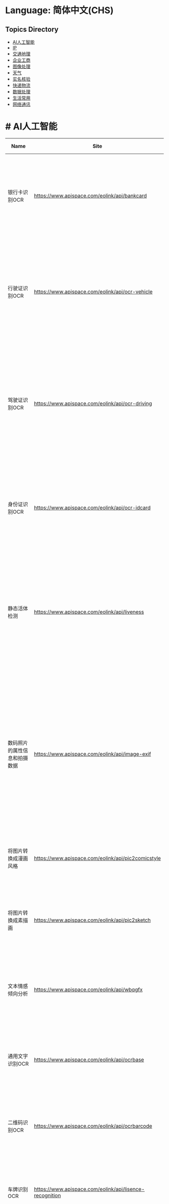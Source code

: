 # Language: 简体中文(CHS)

## Topics Directory
* [AI人工智能](#AI人工智能)
* [IP](#IP)
* [交通地理](#交通地理)
* [企业工商](#企业工商)
* [图像处理](#图像处理)
* [天气](#天气)
* [实名核验](#实名核验)
* [快递物流](#快递物流)
* [数据处理](#数据处理)
* [生活常用](#生活常用)
* [网络通讯](#网络通讯)




# # AI人工智能
| Name | Site | Description | Topics | AI Friendly | Status | Update Time |
|------|------|-------------|--------|-------------|--------|-------------|
| 银行卡识别OCR | https://www.apispace.com/eolink/api/bankcard | 结构化识别多款主流银行卡的卡号、有效期、发卡行、卡片类型、持卡人5个关键字段，识别准确率超过99% | AI人工智能 | yes | online | 2023-08-06 01:31:13 |
| 行驶证识别OCR | https://www.apispace.com/eolink/api/ocr-vehicle | 支持识别行驶证正副本信息，包含号牌号码、所有人、车辆类型、品牌型号、住址、发动机号码、车辆识别代号、注册日期、发证日期、使用性质等信息。 | AI人工智能 | yes | online | 2023-08-06 01:31:13 |
| 驾驶证识别OCR | https://www.apispace.com/eolink/api/ocr-driving | 支持识别机动车驾驶证正页及副页所有字段，包括证号、姓名、性别、国籍、住址、出生日期、初次领证日期、准驾车型、有效期限、发证机构、档案编号等。 | AI人工智能 | yes | online | 2023-08-06 01:31:13 |
| 身份证识别OCR | https://www.apispace.com/eolink/api/ocr-idcard | 传入身份证照片，识别照片文字信息并返回，包括姓名、身份证号码、性别、民族、出生年月日、地址、签发机关及有效期。 | AI人工智能 | yes | online | 2023-08-06 01:31:14 |
| 静态活体检测 | https://www.apispace.com/eolink/api/liveness | 针对用户上传图像，返回该图像中的人脸是否为真人；基于图片中人像的破绽（摩尔纹、成像畸形等），判断目标是否为活体，有效防止屏幕二次翻拍等作弊攻击 | AI人工智能 | yes | online | 2023-08-06 01:31:14 |
| 数码照片的属性信息和拍摄数据 | https://www.apispace.com/eolink/api/image-exif | 本服务会为你返回一些由数码相机在拍摄过程中采集一系列的信息，包括拍摄时的光圈、快门、白平衡、ISO、焦距、日期时间等各种和拍摄条件以及相机品牌、型号、色彩编码、拍摄时录制的声音以及GPS全球定位系统数据、缩略图等。 | AI人工智能 | yes | online | 2023-08-06 01:31:19 |
| 将图片转换成漫画风格 | https://www.apispace.com/eolink/api/pic2comicstyle | 本服务会自动为你将照片转换成漫画风格，非AI处理。 | AI人工智能 | yes | online | 2023-08-06 01:31:20 |
| 将图片转换成素描画 | https://www.apispace.com/eolink/api/pic2sketch | 本服务会自动为你将图片转换成素描画，无须使用Photoshop 等图片编辑软件、无须任何技术基础， 开箱即用。 | AI人工智能 | yes | online | 2023-08-06 01:31:20 |
| 文本情感倾向分析 | https://www.apispace.com/eolink/api/wbqgfx | 可对文本进行情绪分析、正负情感分析(训练数据主要是电商服务类的评价) | AI人工智能 | yes | online | 2023-08-06 01:31:30 |
| 通用文字识别OCR | https://www.apispace.com/eolink/api/ocrbase | 多场景、多语种、高精度的整图文字检测和识别服务，多项指标行业领先，可识别中、英、日、韩、法、德多种语言 | AI人工智能 | yes | online | 2023-08-06 01:31:31 |
| 二维码识别OCR | https://www.apispace.com/eolink/api/ocrbarcode | 对图片中的二维码、条形码进行检测和识别，返回存储的文字内容 | AI人工智能 | yes | online | 2023-08-06 01:31:31 |
| 车牌识别OCR | https://www.apispace.com/eolink/api/lisence-recognition | 支持12种中文车牌类型，如蓝牌、黄牌（单双行）、绿牌、大型新能源（黄绿)，并能同时识别图像中的多张车牌。 | AI人工智能 | yes | online | 2023-08-06 01:31:32 |
| 增值税发票识别OCR | https://www.apispace.com/eolink/api/fapiao | 识别增值税普票、机动车发票、火车票、PDF电子票、行程单等类型发表的所有关键字段，包括发票基本信息、销售方及购买方信息、商品信息、价税信息等，其中五要素识别准确率超过99%。 | AI人工智能 | yes | online | 2023-08-06 01:31:32 |
| 人脸检测 | https://www.apispace.com/eolink/api/face | 快速检测图片中的人脸并返回人脸位置，输出人脸关键点坐标，支持识别多张人脸。 | AI人工智能 | yes | online | 2023-08-06 01:31:35 |
| AI绘画-Stable Diffusion | https://www.apispace.com/23329/api/aigc | 【AI绘画/AI作画/AI画画/AI图像生成】开箱即用，轻松将先进的图文 AI 融入您的产品。该API提供稳定的服务，满足各行业、各场景、不同用量的 AI 创作需求。图片生成成功才扣费，其余情况不扣费（包括查询生成的图片也是不扣费） | AI人工智能 | yes | online | 2023-08-06 01:31:36 |
| 智能文本纠错 | https://www.apispace.com/23331/api/text-detection | 针对字词错误、标点、地名、专有名词、敏感信息、意识形态等进行智能校对，降低校对成本，提高校对效率和准确率。 | AI人工智能 | yes | online | 2023-08-06 01:31:36 |
| AI绘画-Mid Journey | https://www.apispace.com/23333/api/aigc-mj | 【AI绘画/AI作画/AI画画/AI图像生成】AI绘画-Mid Journey API，可以实现调用 MJ 的绘画能力。 | AI人工智能 | yes | online | 2023-08-06 01:31:39 |


# # IP
| Name | Site | Description | Topics | AI Friendly | Status | Update Time |
|------|------|-------------|--------|-------------|--------|-------------|
| IP归属地-IPv4区县级 | https://www.apispace.com/eolink/api/ipguishu | 根据IP地址查询归属地信息，包含43亿全量IPv4，支持到中国地区（不含港台地区）区县级别，含运营商数据。 | IP | yes | online | 2023-08-06 01:31:21 |
| IP归属地-IPv6区县级 | https://www.apispace.com/eolink/api/ipguishuipv6 | 根据IP地址（IPv6版本）查询归属地信息，包含国家、省、市、区县和运营商等信息 | IP | yes | online | 2023-08-06 01:31:32 |
| IP归属地-IPv4城市级 | https://www.apispace.com/eolink/api/ipv4city | 根据IP地址查询归属地信息，支持到城市级，包含国家、省、市、和运营商等信息。 | IP | yes | online | 2023-08-06 01:31:33 |
| IP归属地-IPv4高精版 | https://www.apispace.com/eolink/api/ipv4street | 根据IP地址查询归属地信息，支持到中国地区（不含港台地区）街道级别，包含国家、省、市、区县、详细地址和运营商等信息。 | IP | yes | online | 2023-08-06 01:31:34 |
| IP归属地-IPv6城市级 | https://www.apispace.com/eolink/api/ipv6city | 根据IP地址（IPv6版本）查询归属地信息，支持到中国大陆地区（不含港澳台地区）城市级别，包含国家、省、市和运营商等信息。 | IP | yes | online | 2023-08-06 01:31:34 |
| IP应用场景- IPv4 | https://www.apispace.com/eolink/api/ipv4scene | IPv4应用场景是获取IP场景属性的在线调用接口，具备识别IP真人度，提升风控和反欺诈等业务能力。IP应用场景基于地理和网络特征的IP场景划分技术，将IP划分为含数据中心、交换中心、家庭宽带、CDN、云网络等共计18类应用场景。 | IP | yes | online | 2023-08-06 01:31:34 |
| IP应用场景- IPv6 | https://www.apispace.com/eolink/api/ipv6scene | IPv6应用场景是获取IP场景属性的在线调用接口，具备识别IP真人度，提升风控和反欺诈等业务能力。IP应用场景基于地理和网络特征的IP场景划分技术，将IP划分为含数据中心、交换中心、家庭宽带、CDN、云网络等共计18类应用场景。 | IP | yes | online | 2023-08-06 01:31:34 |
| IP代理识别 | https://www.apispace.com/eolink/api/ipproxy | IP代理API用于检查用户是否使用VPN、代理或Tor连接。 | IP | yes | online | 2023-08-06 01:31:35 |
| IP行业-IPv4 | https://www.apispace.com/eolink/api/ipv4industry | 用于查询IP地址所属的行业类型。 | IP | yes | online | 2023-08-06 01:31:35 |


# # 交通地理
| Name | Site | Description | Topics | AI Friendly | Status | Update Time |
|------|------|-------------|--------|-------------|--------|-------------|
| 尾号限行 | https://www.apispace.com/eolink/api/5345645 | 提供已知所有执行限行政策的共计65个大城市（800+个区域）未来15天的机动车尾号限行数据查询，包括限行区域、限行规则等。如后续有新增城市加入限行阵营，本接口将第一时间更新。 | 交通地理 | yes | online | 2023-08-06 01:31:23 |


# # 企业工商
| Name | Site | Description | Topics | AI Friendly | Status | Update Time |
|------|------|-------------|--------|-------------|--------|-------------|
| 企业工商四要素核验 | https://www.apispace.com/eolink/api/gsxx | 传入企业名称、社会统一信用代码、法人名称、法人身份证，校验此四项是否一致。官方权威核验，实时更新。 | 企业工商 | yes | online | 2023-08-06 01:31:14 |
| 工商详细信息 | https://www.apispace.com/eolink/api/gsxxinfo | 查询全国企业工商信息，根据企业全名查询企业各维度工商数据。 | 企业工商 | yes | online | 2023-08-06 01:31:14 |
| 发票核验 | https://www.apispace.com/eolink/api/fphy2 | 发票真伪验证服务，根据发票类型代码和发票四要素获取发票全票面信息，支持全国增值税专用发票、增值税普通发票（含电子普通发票、卷式发票、通行费发票）、机动车销售统一发票、货物运输业增值税专用发票、二手车销售统一发票等不同发票的验真。 | 企业工商 | yes | online | 2023-08-06 01:31:33 |
| 全国招标投标查询 | https://www.apispace.com/23330/api/project-info | 查询招标保标信息，涵盖招标信息查询、中标信息查询、VIP项目、拟在建项目、业主委托项目、PPP项目、项目来源、历史招标库、政府采集信息、招标定制、订阅推送、订阅导出、数据下载等数十个招投标领域。 | 企业工商 | yes | online | 2023-08-06 01:31:36 |
| 企业资质证书 | https://www.apispace.com/eolink/api/certificate-info | 通过公司名称或ID获取企业资质证书信息，企业资质证书信息包括证书类型、证书编号、发证日期等字段的详细信息。 | 企业工商 | yes | online | 2023-08-06 01:31:38 |
| 企业基本信息 | https://www.apispace.com/eolink/api/baseinfo | 通过公司名称/公司ID/注册号或社会统一信用代码获取企业基本信息，企业基本信息包括公司名称或ID、类型、成立日期、经营状态、注册资本、法人、工商注册号、统一社会信用代码、组织机构代码、纳税人识别号等字段信息 | 企业工商 | yes | online | 2023-08-06 01:31:38 |
| 企业工商三要素核验 | https://www.apispace.com/eolink/api/business-verification | 通过输入企业名称、法人、注册号 /组织机构代码 /统一社会信用代码，验证三者是否匹配一致。 | 企业工商 | yes | online | 2023-08-06 01:31:38 |
| 企业联系方式 | https://www.apispace.com/eolink/api/business-contact | 通过公司名称、公司ID、注册号或社统一信用代码获取企业联系方式信息，企业联系方式信息包括邮箱、网址、电话等字段的详细信息。 | 企业工商 | yes | online | 2023-08-06 01:31:39 |
| 企业新闻舆情 | https://www.apispace.com/eolink/api/business-news | 根据公司id或公司名称（精确匹配）获取新闻列表。 | 企业工商 | yes | online | 2023-08-06 01:31:39 |
| 企业基本信息(含联系方式) | https://www.apispace.com/eolink/api/baseinfo-contact | 通过公司名称/公司ID/注册号或社会统一信用代码获取企业基本信息和企业联系方式，包括公司名称或ID、类型、成立日期、电话、邮箱、网址等字段的详细信息。 | 企业工商 | yes | online | 2023-08-06 01:31:39 |
| 企业主要人员 | https://www.apispace.com/eolink/api/personnel | 通过公司名称/公司ID/注册号或社会统一信用代码获取企业主要人员信息，主要人员信息包括董事、监事、高级管理人员姓名、职位、主要人员总数等字段的详细信息 | 企业工商 | yes | online | 2023-08-06 01:31:40 |
| 企业变更记录 | https://www.apispace.com/eolink/api/changeinfo | 通过公司名称/公司ID/注册号或社会统一信用代码获取企业变更记录，变更记录包括工商变更事项、变更前后信息等字段的详细信息。 | 企业工商 | yes | online | 2023-08-06 01:31:40 |


# # 图像处理
| Name | Site | Description | Topics | AI Friendly | Status | Update Time |
|------|------|-------------|--------|-------------|--------|-------------|
| 四位图片验证码生成 | https://www.apispace.com/eolink/api/fourcode | 四位图片验证码生成，包括纯数字、小写字母、大写字母、大小写混合、数字+小写、数字+大写、数字+大小写等情况。 | 图像处理 | yes | online | 2023-08-06 01:31:16 |
| 二维码生成器 | https://www.apispace.com/eolink/api/ercode | 可生成普通二维码、带图片的艺术二维码（黑白与彩色）、动态二维码（黑白与彩色） | 图像处理 | yes | online | 2023-08-06 01:31:20 |
| 六位图片验证码生成 | https://www.apispace.com/eolink/api/lwtpyzmsc | 包括纯数字、小写字母、大写字母、大小写混合、数字+小写、数字+大写、数字+大小写等情况。 | 图像处理 | yes | online | 2023-08-06 01:31:27 |


# # 天气
| Name | Site | Description | Topics | AI Friendly | Status | Update Time |
|------|------|-------------|--------|-------------|--------|-------------|
| 空气质量查询 | https://www.apispace.com/eolink/api/34324 | 支持国内3400+个城市的整点观测，并附带空气质量监测点（全国共2335个）的整点观测数据；支持国内经纬度查询，返回最近的站点信息。获取指定城市的整点观测空气质量，包含空气质量指数（AQI）、首要污染物、空气质量等级（优、良、轻度污染、中度污染、重度污染、严重污染）、6要素（CO、NO₂、O₃、PM10、PM2.5、SO₂）浓度（除了CO浓度单位为mg/m³之外，其余5种单位均为μg/m³）等。 | 天气 | yes | online | 2023-08-06 01:31:21 |
| 未来7天生活指数 | https://www.apispace.com/eolink/api/24234 | 支持国内3400+个城市以及国际4万个城市的天气指数数据，同时也支持国内任意经纬度查询，接口会返回该经纬度最近的天气指数数据，包括晨练、洗车、穿衣、感冒、运动、旅游、舒适度、紫外线、钓鱼、晾晒、过敏、啤酒（12项，有详细说明） | 天气 | yes | online | 2023-08-06 01:31:22 |
| 月出月落和月相 | https://www.apispace.com/eolink/api/3244 | 支持国内3400+个城市以及国际4万个城市的月出月落和月相数据；同时也支持全球任意经纬度查询，接口会返回该经纬度最近的月出月落和月相数据；包括每日月出时间、月落时间、月相、受照占比、月相相位角、下一个新月时间、下一个满月时间等数据。 | 天气 | yes | online | 2023-08-06 01:31:22 |
| 日出日落 | https://www.apispace.com/eolink/api/ewre | 支持国内3400+个城市以及国际4万个城市，获取指定城市/地点每日日出时间、日落时间；同时也支持全球任意经纬度查询，接口会返回该经纬度最近的日出日落信息。 | 天气 | yes | online | 2023-08-06 01:31:22 |
| 天气预警 | https://www.apispace.com/eolink/api/467456 | 获取指定城市当前生效中的各类天气预警，同时也支持国内任意经纬度查询，接口会返回该经纬度最近的各类天气预警，如寒潮蓝色预警信号，或一次性拉取全国所有生效中的天气预警。预警数据来自国家预警中心。如部分城市无生效预警，则返回值为空，请做好空值处理。 | 天气 | yes | online | 2023-08-06 01:31:23 |
| 分钟级降水预报 | https://www.apispace.com/eolink/api/678678 | 支持国内任一经纬度的预报数据，实时调取某地未来2小时内降水预报，可做到分钟级、公里级，可准确提醒下一场雨何时出现，何时变大，何时停止等预报信息 | 天气 | yes | online | 2023-08-06 01:31:23 |
| 天气预报查询 | https://www.apispace.com/eolink/api/456456 | 支持全国以及全球多个城市的天气查询，包含国内3400+个城市以及国际4万个城市的实况数据，同时也支持全球任意经纬度查询，接口会返回该经纬度最近的站点信息；更新频率分钟级别。 | 天气 | yes | online | 2023-08-06 01:31:23 |
| 历史天气预报 | https://www.apispace.com/eolink/api/history-weather | 可查询国内指定城市的历史天气预报数据，最长可查询至2018年1月1日。目前支持3400+国内城市的历史预报数据查询，同时也支持国内任意经纬度查询经纬度，接口会返回该经纬度最近的站点信息。 | 天气 | yes | online | 2023-08-06 01:31:37 |
| 台风信息查询 | https://www.apispace.com/eolink/api/typhoon-info | 提供西北太平洋及南海地区过去两年及当前年份所有编号台风的信息查询，包括台风实时位置、过去路径、预报路径及登陆信息等要素，为沿海地区用户台风季防灾减灾提供专业化的数据服务，可应用于天气APP、灾害天气平台系统的开发。 | 天气 | yes | online | 2023-08-06 01:31:37 |


# # 实名核验
| Name | Site | Description | Topics | AI Friendly | Status | Update Time |
|------|------|-------------|--------|-------------|--------|-------------|
| 运营商三要素 | https://www.apispace.com/eolink/api/carriers | 输入姓名、身份证号码、手机号码，验证此三种信息是否一致，返回验证结果、手机归属地、运营商名称 | 实名核验 | yes | online | 2023-08-06 01:31:11 |
| 运营商三要素详细版 | https://www.apispace.com/eolink/api/carriers-pro | 输入姓名、身份证号码、手机号码，验证此三种信息是否一致，返回验证结果、手机归属地、运营商名称以及认证不通过的原因。 | 实名核验 | yes | online | 2023-08-06 01:31:11 |
| 运营商二要素 | https://www.apispace.com/eolink/api/carriers-2 | 传入姓名、手机号码，校验此两项是否一致，支持移动、电信、联通号码 | 实名核验 | yes | online | 2023-08-06 01:31:11 |
| 银行卡四要素 | https://www.apispace.com/eolink/api/bankcard-4 | 检测输入的姓名、手机号码、身份证号码、银行卡号是否一致，毫秒级响应、直联保障，支持全国所有银联卡 | 实名核验 | yes | online | 2023-08-06 01:31:12 |
| 银行卡三要素 | https://www.apispace.com/eolink/api/bankcard-3 | 检测输入的姓名、身份证号码、银行卡号是否一致。毫秒级响应、直联保障，支持全国所有银联卡 | 实名核验 | yes | online | 2023-08-06 01:31:12 |
| 银行卡二要素 | https://www.apispace.com/eolink/api/bankcard-2 | 检测输入的姓名、银行卡号是否一致。毫秒级响应、直联保障，支持全国所有银联卡 | 实名核验 | yes | online | 2023-08-06 01:31:12 |
| 身份证归属地查询 | https://www.apispace.com/eolink/api/sfzcx | 提供身份证归属地信息查询，解读出发卡地、生日和性别 | 实名核验 | yes | online | 2023-08-06 01:31:28 |


# # 快递物流
| Name | Site | Description | Topics | AI Friendly | Status | Update Time |
|------|------|-------------|--------|-------------|--------|-------------|
| 邮编查询 | https://www.apispace.com/eolink/api/postcode | 提供全国邮政编码大全,为你快速准确查邮编 | 快递物流 | yes | online | 2023-08-06 01:31:16 |
| 快递可达校验 | https://www.apispace.com/eolink/api/kdkdjy1 | 根据收件地址和快递公司，结合当地疫情管控校验地址能否派送，减少商家因打印禁运地区的订单而造成的资损。 | 快递物流 | yes | online | 2023-08-06 01:31:24 |
| 全国快递物流地图轨迹查询 | https://www.apispace.com/eolink/api/wldtgj1 | 【H5物流轨迹、单号识别】在地图中展示包裹运输轨迹，支持单号的订阅与推送。包括顺丰、圆通、申通等主流快递公司。自动识别快递公司及单号，识别单号不收费，订阅后的推送消息不扣费 | 快递物流 | yes | online | 2023-08-06 01:31:24 |
| 全国快递物流查询 | https://www.apispace.com/eolink/api/wlgj1 | 1.提供包括申通、顺丰、圆通、韵达、中通、汇通等600+快递公司在内的快递物流单号查询。2.与官网实时同步更新。3.根据单号自动识别快递公司，识别单号不收费。 | 快递物流 | yes | online | 2023-08-06 01:31:25 |
| 跨境国际快递物流查询 | https://www.apispace.com/eolink/api/internationallogistics | 支持900+物流商，提供实时查询和单号订阅API接口。稳定高效，为跨境电商平台、独立站、软件服务商提供优质服务。 | 快递物流 | yes | online | 2023-08-06 01:31:32 |
| 物流时效性查询 | https://www.apispace.com/eolink/api/logisticstimeliness | 预估从下单开始直到收到货物的时间，计算物流的时效性 | 快递物流 | yes | online | 2023-08-06 01:31:33 |


# # 数据处理
| Name | Site | Description | Topics | AI Friendly | Status | Update Time |
|------|------|-------------|--------|-------------|--------|-------------|
| 中英文敏感词过滤 | https://www.apispace.com/eolink/api/text-filters | 敏感词过滤，包括中英文，包括政治、脏话等话题词汇 | 数据处理 | yes | online | 2023-08-06 01:31:18 |
| 英文分词 | https://www.apispace.com/eolink/api/dfsdfsdfs | 英文分词，比如输入 tableapplechairtablecupboard，可以分割为 table、apple、chair、table、cupboard | 数据处理 | yes | online | 2023-08-06 01:31:20 |
| 汉语拆字 | https://www.apispace.com/eolink/api/dfsdfsfsf | 汉字拆字查询可通过输入简单汉字或部首查询出复杂不认识的汉字，以解决复杂汉字不知如何输入的问题。 如我们要输入“ 烎 ”这个汉字，但是我们不知道该字怎么读，用拼音输入法就无法输入。 这时我们可以输入“ 开火 ”这两个简单的汉字就可以查询出“ 烎 ”这个字，直接复制即可。 | 数据处理 | yes | online | 2023-08-06 01:31:21 |
| 中文分词 | https://www.apispace.com/eolink/api/zwfc | 接收任意文本，将长段中文切词分开。 | 数据处理 | yes | online | 2023-08-06 01:31:26 |
| 中文简繁转换 | https://www.apispace.com/eolink/api/jyzwjfzh | 输入想要转换简繁体的中文汉字，然即可将正体繁体字、中文简体字或QQ非主流繁体字转换翻译汉字繁简体 | 数据处理 | yes | online | 2023-08-06 01:31:28 |


# # 生活常用
| Name | Site | Description | Topics | AI Friendly | Status | Update Time |
|------|------|-------------|--------|-------------|--------|-------------|
| 脑筋急转弯 | https://www.apispace.com/eolink/api/njjzw | 脑筋急转弯是一种充满趣味的智力运动。可以训练思维和反应。所以，这是一项全民都适合的脑力活动。 其中的乐趣，只有猜对了的人才能体会，你赶快来试试吧！ | 生活常用 | yes | online | 2023-08-06 01:31:16 |
| 歇后语大全 | https://www.apispace.com/eolink/api/xiehouyu | 歇后语是中国劳动人民自古以来在生活实践中创造的一种特殊语言形式，是一种短小、风趣、形象的语句。它由前后两部分组成：前一部分起“引子”作用，像谜面，后一部分起“后衬”的作用，像谜底，十分自然贴切。 | 生活常用 | yes | online | 2023-08-06 01:31:17 |
| 名人名言大全 | https://www.apispace.com/eolink/api/mingrenmingyan | 名言是向人们揭示一定的道理的话。凡是现实（存在）的就是合理的，凡是合理（存在）的就是现实的。 | 生活常用 | yes | online | 2023-08-06 01:31:17 |
| 根据中文姓名猜测其性别 | https://www.apispace.com/eolink/api/gender-guess | 可用于判断名字的男性化/女性化程度。 | 生活常用 | yes | online | 2023-08-06 01:31:17 |
| 今天吃什么 | https://www.apispace.com/eolink/api/eat222 | 随机返回一顿美味食物，解决你今天吃什么的难题。 | 生活常用 | yes | online | 2023-08-06 01:31:18 |
| 成语大全 | https://www.apispace.com/eolink/api/cyudac | 成语大全提供成语解释、成语用法、成语出处、成语谜语、成语故事、成语接龙、近义词、反义词等查询 | 生活常用 | yes | online | 2023-08-06 01:31:18 |
| 中秋节祝福语 | https://www.apispace.com/eolink/api/zhufuyuzqj | 中秋节祝福语：中秋经典贺词大全. 中秋佳节到，不要忘了给你亲爱的家人和朋友送上一句温馨的祝福语。 | 生活常用 | yes | online | 2023-08-06 01:31:19 |
| 汉字转拼音 | https://www.apispace.com/eolink/api/zh-han2py | 可以用于汉字注音、排序、检索，根据词组智能匹配拼音； 支持多音字、繁体、注音、威妥玛拼音；支持多种不同拼音/注音风格 | 生活常用 | yes | online | 2023-08-06 01:31:19 |
| 万年历 | https://www.apispace.com/eolink/api/453456 | 获取公历日期对应的农历、农历节日节气、天干地支纪年纪月纪日、生肖属相、宜忌、星座等信息。支持查询未来15天。 | 生活常用 | yes | online | 2023-08-06 01:31:24 |
| 周公解梦 | https://www.apispace.com/eolink/api/zgjm | 周公解梦大全，周公解梦查询，免费周公解梦。 | 生活常用 | yes | online | 2023-08-06 01:31:25 |
| 笑话大全 | https://www.apispace.com/eolink/api/xhdq | 各种最新、最及时的幽默、搞笑段子，不间断更新。让我们生活在欢声笑语之中。 | 生活常用 | yes | online | 2023-08-06 01:31:25 |
| 标准体重计算器 | https://www.apispace.com/eolink/api/bztzjsq | 身体质量指数 (Body Mass Index, 简称BMI), 通过身高和体重来计算您的身材是否标准。 | 生活常用 | yes | online | 2023-08-06 01:31:25 |
| 区号查询 | https://www.apispace.com/eolink/api/qhcx | 区号查询（通过地名查询区号、通过区号查询地名）。 | 生活常用 | yes | online | 2023-08-06 01:31:26 |
| 名言警句 | https://www.apispace.com/eolink/api/myjj | 获取各种类型的名言，涵盖人生、励志、读书等多个方面，内容丰富。不管对孩子的教育还是对大人的警醒都很有帮助。 | 生活常用 | yes | online | 2023-08-06 01:31:26 |
| 英语名言 | https://www.apispace.com/eolink/api/yymy | 激励自己、领悟人生、经典名言。 | 生活常用 | yes | online | 2023-08-06 01:31:27 |
| 绕口令 | https://www.apispace.com/eolink/api/rkl | 热门绕口令，经典绕口令，绕口令大全。 | 生活常用 | yes | online | 2023-08-06 01:31:27 |
| 历史上的今天 | https://www.apispace.com/eolink/api/historydaily | 看看历史上的今天，都发生了什么重大事件。查历史上的指定日期发生的事情，包括国家大事、国际大事、政府重要决策部署等图文详情内容，不断增加中。 | 生活常用 | yes | online | 2023-08-06 01:31:28 |
| 生日花语 | https://www.apispace.com/eolink/api/birthday-flowers | 根据出生日期查询生日花语 | 生活常用 | yes | online | 2023-08-06 01:31:28 |
| 生日密码 | https://www.apispace.com/eolink/api/birthday-pwd | 根据出生日期查询生日密码 | 生活常用 | yes | online | 2023-08-06 01:31:29 |
| 星座查询 | https://www.apispace.com/eolink/api/xzcx | 根据日期或星座名称,查询星座详细信息 | 生活常用 | yes | online | 2023-08-06 01:31:29 |
| 汉字转五笔 | https://www.apispace.com/eolink/api/han2wubi | 输入汉字查询五笔 | 生活常用 | yes | online | 2023-08-06 01:31:29 |
| 生肖查询 | https://www.apispace.com/eolink/api/sxcx | 根据生肖名称,查询生肖详细信息 | 生活常用 | yes | online | 2023-08-06 01:31:30 |
| 全国行政区查询 | https://www.apispace.com/eolink/api/xzqcx | 全国行政区查询, 支持省、市、区县。 | 生活常用 | yes | online | 2023-08-06 01:31:30 |
| 星座配对 | https://www.apispace.com/eolink/api/xzpd | 十二星座配对爱情缘分和配对指数 | 生活常用 | yes | online | 2023-08-06 01:31:30 |
| 标准中文电码查询 | https://www.apispace.com/eolink/api/dmcx | 提供的标准中文电码查询程序结果 | 生活常用 | yes | online | 2023-08-06 01:31:31 |


# # 网络通讯
| Name | Site | Description | Topics | AI Friendly | Status | Update Time |
|------|------|-------------|--------|-------------|--------|-------------|
| 手机号码归属地 | https://www.apispace.com/eolink/api/teladress | 手机号码归属地，提供全国移动、联通、电信等手机号码归属地查询，上亿条数据囊括最新的170、166、147等号段，更新及时、准确度高 | 网络通讯 | yes | online | 2023-08-06 01:31:10 |
| 二次号查询 | https://www.apispace.com/eolink/api/ercihao | 通过手机号查询是否二次入网，直连三大运营商，精准查询 | 网络通讯 | yes | online | 2023-08-06 01:31:10 |
| 手机号码在网状态 | https://www.apispace.com/eolink/api/zwsjmd | 传入手机号码，查询手机号在网状态，返回在网、在网不可用、不在网（销号/未启用/停机）等多种状态。支持移动、电信、联通手机号码，实时准确 | 网络通讯 | yes | online | 2023-08-06 01:31:10 |
| 反欺诈（羊毛盾） | https://www.apispace.com/eolink/api/wool | 反机器欺诈，检测异常IP、异常手机号。帮助客户识别大量存在恶意的账号。在金融理财奖励、红包奖励、营销活动等场景下，帮助用户节约大量营销资源，将资源留给真正的用户。 | 网络通讯 | yes | online | 2023-08-06 01:31:11 |
| 语音验证码短信 | https://www.apispace.com/eolink/api/sms-voice | 语音验证码服务，拨打电话告知用户验证码，实现信息验证。 | 网络通讯 | yes | online | 2023-08-06 01:31:15 |
| 语音通知短信 | https://www.apispace.com/eolink/api/notify-vocie | 语音通知服务，通过系统发起电话直呼并播放通知内容；可自定义通知内容，支持变量 | 网络通讯 | yes | online | 2023-08-06 01:31:15 |
| 通知短信 | https://www.apispace.com/eolink/api/sms-notify | 支持三大运营商，虚拟运营商短信发送，电信级运维保障，独享专用通道。发送短信之前，需要联系工作人员提交签名和模板审核。 | 网络通讯 | yes | online | 2023-08-06 01:31:15 |
| 验证码短信 | https://www.apispace.com/eolink/api/sms-code | 支持三大运营商，虚拟运营商短信发送，电信级运维保障，独享专用通道，3秒可达，99.99％到达率，支持大容量高并发。 | 网络通讯 | yes | online | 2023-08-06 01:31:16 |
| 手机号码归属地和运营商查询 | https://www.apispace.com/eolink/api/phone | 中国手机号码归属地和运营商查询，为您提供最新的中国移动、中国电信、中国联通所有手机号码归属地等功能。输入手机号码至少前7位，可查该手机号码归属地、所属号段、手机卡类型等字段。 | 网络通讯 | yes | online | 2023-08-06 01:31:18 |
| 手机号码在网时长 | https://www.apispace.com/eolink/api/zwsc | 查询手机号的在网时长，返回时间区间；支持三网合一（移动、电信、联通手机号码），实时准确，有助于精准营销和风险控制 | 网络通讯 | yes | online | 2023-08-06 01:31:37 |
| 运营商三要素-精选 | https://www.apispace.com/eolink/api/operators3 | 输入姓名、身份证号码、手机号码，验证此三种信息是否一致，返回验证结果（是否一致）、手机归属地、运营商名称 | 网络通讯 | yes | online | 2023-08-06 01:31:37 |
